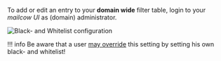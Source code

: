 To add or edit an entry to your **domain wide** filter table, login to your *mailcow UI* as (domain) administrator.

![Black- and Whitelist configuration](images/mailcow-bl_wl.png)


!!! info
    Be aware that a user [may override](u_e-openemail_ui-spamfilter.md) this setting by setting his own black- and whitelist!
